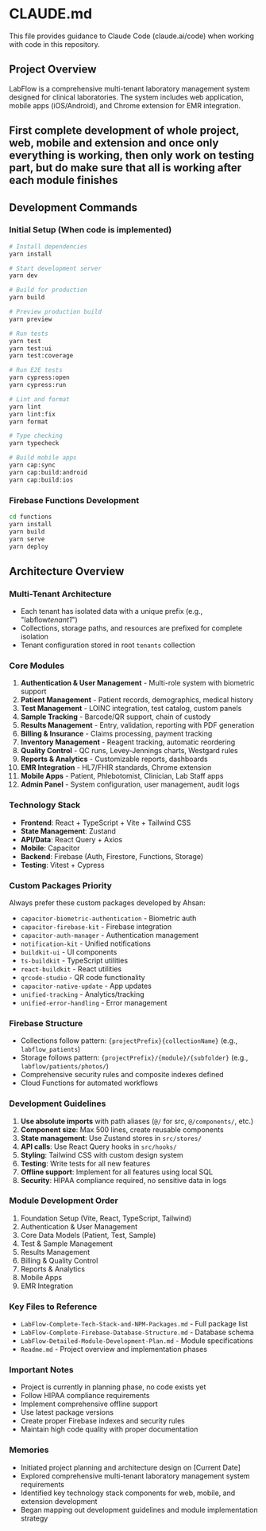 # CLAUDE.md

This file provides guidance to Claude Code (claude.ai/code) when working with code in this repository.

## Project Overview

LabFlow is a comprehensive multi-tenant laboratory management system designed for clinical laboratories. The system includes web application, mobile apps (iOS/Android), and Chrome extension for EMR integration.

## First complete development of whole project, web, mobile and extension and once only everything is working, then only work on testing part, but do make sure that all is working after each module finishes

## Development Commands

### Initial Setup (When code is implemented)

```bash
# Install dependencies
yarn install

# Start development server
yarn dev

# Build for production
yarn build

# Preview production build
yarn preview

# Run tests
yarn test
yarn test:ui
yarn test:coverage

# Run E2E tests
yarn cypress:open
yarn cypress:run

# Lint and format
yarn lint
yarn lint:fix
yarn format

# Type checking
yarn typecheck

# Build mobile apps
yarn cap:sync
yarn cap:build:android
yarn cap:build:ios
```

### Firebase Functions Development

```bash
cd functions
yarn install
yarn build
yarn serve
yarn deploy
```

## Architecture Overview

### Multi-Tenant Architecture

- Each tenant has isolated data with a unique prefix (e.g., "labflow*tenant1*")
- Collections, storage paths, and resources are prefixed for complete isolation
- Tenant configuration stored in root `tenants` collection

### Core Modules

1. **Authentication & User Management** - Multi-role system with biometric support
2. **Patient Management** - Patient records, demographics, medical history
3. **Test Management** - LOINC integration, test catalog, custom panels
4. **Sample Tracking** - Barcode/QR support, chain of custody
5. **Results Management** - Entry, validation, reporting with PDF generation
6. **Billing & Insurance** - Claims processing, payment tracking
7. **Inventory Management** - Reagent tracking, automatic reordering
8. **Quality Control** - QC runs, Levey-Jennings charts, Westgard rules
9. **Reports & Analytics** - Customizable reports, dashboards
10. **EMR Integration** - HL7/FHIR standards, Chrome extension
11. **Mobile Apps** - Patient, Phlebotomist, Clinician, Lab Staff apps
12. **Admin Panel** - System configuration, user management, audit logs

### Technology Stack

- **Frontend**: React + TypeScript + Vite + Tailwind CSS
- **State Management**: Zustand
- **API/Data**: React Query + Axios
- **Mobile**: Capacitor
- **Backend**: Firebase (Auth, Firestore, Functions, Storage)
- **Testing**: Vitest + Cypress

### Custom Packages Priority

Always prefer these custom packages developed by Ahsan:

- `capacitor-biometric-authentication` - Biometric auth
- `capacitor-firebase-kit` - Firebase integration
- `capacitor-auth-manager` - Authentication management
- `notification-kit` - Unified notifications
- `buildkit-ui` - UI components
- `ts-buildkit` - TypeScript utilities
- `react-buildkit` - React utilities
- `qrcode-studio` - QR code functionality
- `capacitor-native-update` - App updates
- `unified-tracking` - Analytics/tracking
- `unified-error-handling` - Error management

### Firebase Structure

- Collections follow pattern: `{projectPrefix}{collectionName}` (e.g., `labflow_patients`)
- Storage follows pattern: `{projectPrefix}/{module}/{subfolder}` (e.g., `labflow/patients/photos/`)
- Comprehensive security rules and composite indexes defined
- Cloud Functions for automated workflows

### Development Guidelines

1. **Use absolute imports** with path aliases (`@/` for src, `@/components/`, etc.)
2. **Component size**: Max 500 lines, create reusable components
3. **State management**: Use Zustand stores in `src/stores/`
4. **API calls**: Use React Query hooks in `src/hooks/`
5. **Styling**: Tailwind CSS with custom design system
6. **Testing**: Write tests for all new features
7. **Offline support**: Implement for all features using local SQL
8. **Security**: HIPAA compliance required, no sensitive data in logs

### Module Development Order

1. Foundation Setup (Vite, React, TypeScript, Tailwind)
2. Authentication & User Management
3. Core Data Models (Patient, Test, Sample)
4. Test & Sample Management
5. Results Management
6. Billing & Quality Control
7. Reports & Analytics
8. Mobile Apps
9. EMR Integration

### Key Files to Reference

- `LabFlow-Complete-Tech-Stack-and-NPM-Packages.md` - Full package list
- `LabFlow-Complete-Firebase-Database-Structure.md` - Database schema
- `LabFlow-Detailed-Module-Development-Plan.md` - Module specifications
- `Readme.md` - Project overview and implementation phases

### Important Notes

- Project is currently in planning phase, no code exists yet
- Follow HIPAA compliance requirements
- Implement comprehensive offline support
- Use latest package versions
- Create proper Firebase indexes and security rules
- Maintain high code quality with proper documentation

### Memories

- Initiated project planning and architecture design on [Current Date]
- Explored comprehensive multi-tenant laboratory management system requirements
- Identified key technology stack components for web, mobile, and extension development
- Began mapping out development guidelines and module implementation strategy